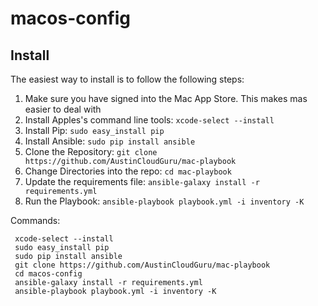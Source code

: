 # macos-config

## Install
The easiest way to install is to follow the following steps:

1. Make sure you have signed into the Mac App Store.  This makes mas easier to deal with
2. Install Apples's command line tools: `xcode-select --install`
3. Install Pip: `sudo easy_install pip`
4. Install Ansible: `sudo pip install ansible`
5. Clone the Repository: `git clone https://github.com/AustinCloudGuru/mac-playbook`
6. Change Directories into the repo: `cd mac-playbook`
7. Update the requirements file: `ansible-galaxy install -r requirements.yml`
7. Run the Playbook: `ansible-playbook playbook.yml -i inventory -K`

Commands:

     xcode-select --install
     sudo easy_install pip
     sudo pip install ansible
     git clone https://github.com/AustinCloudGuru/mac-playbook
     cd macos-config
     ansible-galaxy install -r requirements.yml
     ansible-playbook playbook.yml -i inventory -K